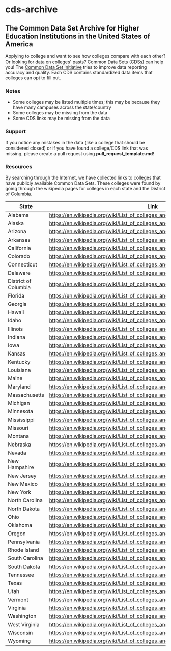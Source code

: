# cds-archive
## The Common Data Set Archive for Higher Education Institutions in the United States of America

Applying to college and want to see how colleges compare with each other? Or looking for data on colleges' pasts? Common Data Sets (CDSs) can help you! The [Common Data Set Initiative](https://commondataset.org/) tries to improve data reporting accuracy and quality. Each CDS contains standardized data items that colleges can opt to fill out. 

### Notes
- Some colleges may be listed multiple times; this may be because they have many campuses across the state/country
- Some colleges may be missing from the data
- Some CDS links may be missing from the data

### Support

If you notice any mistakes in the data (like a college that should be considered closed) or if you have found a college/CDS link that was missing, please create a pull request using **pull_request_template.md**!

### Resources

By searching through the Internet, we have collected links to colleges that have publicly available Common Data Sets. These colleges were found by going through the wikipedia pages for colleges in each state and the District of Columbia.

| State | Link |
| ----- | ---- |
| Alabama	| https://en.wikipedia.org/wiki/List_of_colleges_and_universities_in_Alabama | 
| Alaska	| https://en.wikipedia.org/wiki/List_of_colleges_and_universities_in_Alaska |
| Arizona |	https://en.wikipedia.org/wiki/List_of_colleges_and_universities_in_Arizona |
| Arkansas |	https://en.wikipedia.org/wiki/List_of_colleges_and_universities_in_Arkansas |
| California |	https://en.wikipedia.org/wiki/List_of_colleges_and_universities_in_California |
| Colorado |	https://en.wikipedia.org/wiki/List_of_colleges_and_universities_in_Colorado |
| Connecticut |	https://en.wikipedia.org/wiki/List_of_colleges_and_universities_in_Connecticut|
| Delaware |	https://en.wikipedia.org/wiki/List_of_colleges_and_universities_in_Delaware |
| District of Columbia |	https://en.wikipedia.org/wiki/List_of_colleges_and_universities_in_Washington,_D.C. |
| Florida |	https://en.wikipedia.org/wiki/List_of_colleges_and_universities_in_Florida |
| Georgia |	https://en.wikipedia.org/wiki/List_of_colleges_and_universities_in_Georgia_(U.S._state) |
| Hawaii |	https://en.wikipedia.org/wiki/List_of_colleges_and_universities_in_Hawaii |
| Idaho |	https://en.wikipedia.org/wiki/List_of_colleges_and_universities_in_Idaho |
| Illinois |	https://en.wikipedia.org/wiki/List_of_colleges_and_universities_in_Illinois |
| Indiana |	https://en.wikipedia.org/wiki/List_of_colleges_and_universities_in_Indiana |
| Iowa |	https://en.wikipedia.org/wiki/List_of_colleges_and_universities_in_Iowa |
| Kansas |	https://en.wikipedia.org/wiki/List_of_colleges_and_universities_in_Kansas |
| Kentucky |	https://en.wikipedia.org/wiki/List_of_colleges_and_universities_in_Kentucky |
| Louisiana |	https://en.wikipedia.org/wiki/List_of_colleges_and_universities_in_Louisiana |
| Maine |	https://en.wikipedia.org/wiki/List_of_colleges_and_universities_in_Maine |
| Maryland |	https://en.wikipedia.org/wiki/List_of_colleges_and_universities_in_Maryland |
| Massachusetts |	https://en.wikipedia.org/wiki/List_of_colleges_and_universities_in_Massachusetts |
| Michigan |	https://en.wikipedia.org/wiki/List_of_colleges_and_universities_in_Michigan |
| Minnesota |	https://en.wikipedia.org/wiki/List_of_colleges_and_universities_in_Minnesota |
| Mississippi |	https://en.wikipedia.org/wiki/List_of_colleges_and_universities_in_Mississippi |
| Missouri |	https://en.wikipedia.org/wiki/List_of_colleges_and_universities_in_Missouri |
| Montana |	https://en.wikipedia.org/wiki/List_of_colleges_and_universities_in_Montana |
| Nebraska |	https://en.wikipedia.org/wiki/List_of_colleges_and_universities_in_Nebraska |
| Nevada |	https://en.wikipedia.org/wiki/List_of_colleges_and_universities_in_Nevada |
| New Hampshire |	https://en.wikipedia.org/wiki/List_of_colleges_and_universities_in_New_Hampshire |
| New Jersey |	https://en.wikipedia.org/wiki/List_of_colleges_and_universities_in_New_Jersey |
| New Mexico |	https://en.wikipedia.org/wiki/List_of_colleges_and_universities_in_New_Mexico |
| New York | https://en.wikipedia.org/wiki/List_of_colleges_and_universities_in_New_York_(state) |
| North Carolina |	https://en.wikipedia.org/wiki/List_of_colleges_and_universities_in_North_Carolina |
| North Dakota |	https://en.wikipedia.org/wiki/List_of_colleges_and_universities_in_North_Dakota |
| Ohio |	https://en.wikipedia.org/wiki/List_of_colleges_and_universities_in_Ohio |
| Oklahoma |	https://en.wikipedia.org/wiki/List_of_colleges_and_universities_in_Oklahoma |
| Oregon |	https://en.wikipedia.org/wiki/List_of_colleges_and_universities_in_Oregon |
| Pennsylvania |	https://en.wikipedia.org/wiki/List_of_colleges_and_universities_in_Pennsylvania |
| Rhode Island |	https://en.wikipedia.org/wiki/List_of_colleges_and_universities_in_Rhode_Island |
| South Carolina |	https://en.wikipedia.org/wiki/List_of_colleges_and_universities_in_South_Carolina |
| South Dakota |	https://en.wikipedia.org/wiki/List_of_colleges_and_universities_in_South_Dakota |
| Tennessee |	https://en.wikipedia.org/wiki/List_of_colleges_and_universities_in_Tennessee |
| Texas |	https://en.wikipedia.org/wiki/List_of_colleges_and_universities_in_Texas |
| Utah |	https://en.wikipedia.org/wiki/List_of_colleges_and_universities_in_Utah |
| Vermont |	https://en.wikipedia.org/wiki/List_of_colleges_and_universities_in_Vermont |
| Virginia |	https://en.wikipedia.org/wiki/List_of_colleges_and_universities_in_Virginia |
| Washington |	https://en.wikipedia.org/wiki/List_of_colleges_and_universities_in_Washington_(state) |
| West Virginia |	https://en.wikipedia.org/wiki/List_of_colleges_and_universities_in_West_Virginia |
| Wisconsin |	https://en.wikipedia.org/wiki/List_of_colleges_and_universities_in_Wisconsin |
| Wyoming |	https://en.wikipedia.org/wiki/List_of_colleges_and_universities_in_Wyoming |
